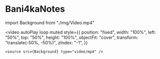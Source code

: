 # Bani4kaNotes
import Background from "./img/Video.mp4"


<video
    autoPlay
    loop
    muted
    style={{
      position: "fixed",
      width: "100%",
      left: "50%",
      top: "50%",
      height: "100%",
      objectFit: "cover",
      transform: "translate(-50%, -50%)",
      zIndex: "-1",
    }}
  >
    <source src={Background} type="video/mp4" />
  </video>
